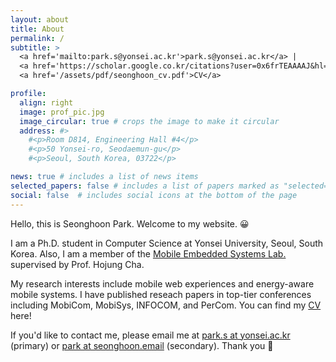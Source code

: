 ```yaml
---
layout: about
title: About
permalink: /
subtitle: >
  <a href='mailto:park.s@yonsei.ac.kr'>park.s@yonsei.ac.kr</a> |
  <a href='https://scholar.google.co.kr/citations?user=0x6frTEAAAAJ&hl=en'>Google Scholar</a> |
  <a href='/assets/pdf/seonghoon_cv.pdf'>CV</a>

profile:
  align: right
  image: prof_pic.jpg
  image_circular: true # crops the image to make it circular
  address: #>
    #<p>Room D814, Engineering Hall #4</p>
    #<p>50 Yonsei-ro, Seodaemun-gu</p>
    #<p>Seoul, South Korea, 03722</p>

news: true # includes a list of news items
selected_papers: false # includes a list of papers marked as "selected={true}"
social: false  # includes social icons at the bottom of the page
---
```


Hello, this is Seonghoon Park. Welcome to my website. 😀

I am a Ph.D. student in Computer Science at Yonsei University, Seoul, South Korea. Also, I am a member of the [Mobile Embedded Systems Lab.](https://mobed.yonsei.ac.kr) supervised by Prof. Hojung Cha.

My research interests include mobile web experiences and energy-aware mobile systems. I have published reseach papers in top-tier conferences including MobiCom, MobiSys, INFOCOM, and PerCom. You can find my [CV](/assets/pdf/seonghoon_cv.pdf) here!

If you'd like to contact me, please email me at [park.s at yonsei.ac.kr](mailto:park.s@yonsei.ac.kr) (primary) or [park at seonghoon.email](mailto:park@seonghoon.email) (secondary). Thank you 🙏